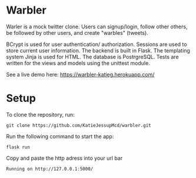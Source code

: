 # Warbler

Warler is a mock twitter clone. Users can signup/login, follow other others, be followed by other users, and create "warbles" (tweets). 

BCrypt is used for user authentication/ authorization. Sessions are used to store current user information. The backend is built in Flask. The templating system Jinja is used for HTML. The database is PostrgreSQL. Tests are written for the views and models using the unittest module. 

See a live demo here: https://warbler-katieg.herokuapp.com/

# Setup

To clone the repository, run: 

```
git clone https://github.com/KatieJessupMcd/warbler.git
```



Run the following command to start the app: 

```
flask run
```

Copy and paste the http adress into your url bar

```
Running on http://127.0.0.1:5000/
```
